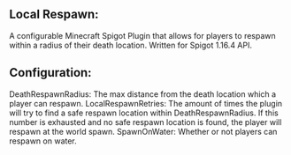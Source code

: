 Local Respawn:
--------------
A configurable Minecraft Spigot Plugin that allows for players to respawn 
within a radius of their death location. Written for Spigot 1.16.4 API.


Configuration:
--------------
DeathRespawnRadius: The max distance from the death location which a player 
                    can respawn.
LocalRespawnRetries: The amount of times the plugin will try to find a safe 
                     respawn location within DeathRespawnRadius. If this 
                     number is exhausted and no safe respawn location is 
                     found, the player will respawn at the world spawn.
SpawnOnWater: Whether or not players can respawn on water.